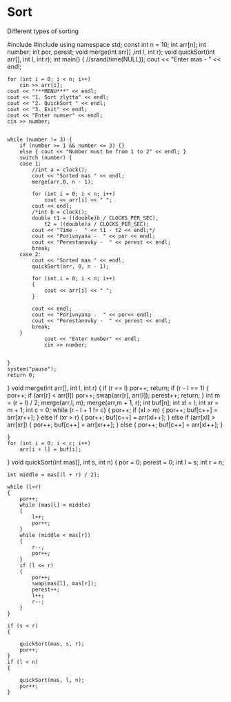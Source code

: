 # Sort
Different types of sorting

#include <iostream>
#include <ctime>
using namespace std;
const int n = 10;
int arr[n];
int  number;
int por, perest;
void merge(int arr[] ,int l, int r);
void quickSort(int arr[], int l, int r);
int main() {
	//srand(time(NULL));
	cout << "Enter mas - " << endl;

	for (int i = 0; i < n; i++)
		cin >> arr[i];
	cout << "***MENU***" << endl;
	cout << "1. Sort zlytta" << endl;
	cout << "2. QuickSort " << endl;
	cout << "3. Exit" << endl;
	cout << "Enter numser" << endl;
	cin >> number;

	
	while (number != 3) {
		if (number >= 1 && number <= 3) {}
		else { cout << "Number must be from 1 to 2" << endl; }
		switch (number) {
		case 1:
			//int a = clock();
			cout << "Sorted mas " << endl;
			merge(arr,0, n - 1);

			for (int i = 0; i < n; i++)
				cout << arr[i] << " ";
			cout << endl;
			/*int b = clock();
			double t1 = ((double)b / CLOCKS_PER_SEC),
				t2 = ((double)a / CLOCKS_PER_SEC);
			cout << "Time -  " << t1 - t2 << endl;*/
			cout << "Porivnyana -  " << por << endl;
			cout << "Perestanovky -  " << perest << endl;
			break;
		case 2:
			cout << "Sorted mas " << endl;
			quickSort(arr, 0, n - 1);

			for (int i = 0; i < n; i++)
			{
				cout << arr[i] << " ";
			}

			cout << endl;
			cout << "Porivnyana -  " << por<< endl;
			cout << "Perestanovky -  " << perest << endl;
			break;
		}
				cout << "Enter number" << endl;
				cin >> number;
				
		
	}
	system("pause");
	return 0;
}
void merge(int arr[], int l, int r) {
	if (r == l)
		por++;
		return;
	if (r - l == 1) {
		por++;
		if (arr[r] < arr[l])
			por++;
			swap(arr[r], arr[l]);
			perest++;
		return;
	}
	int m = (r + l) / 2;
	merge(arr,l, m);
	merge(arr,m + 1, r);
	int buf[n];
	int xl = l;
	int xr = m + 1;
	int c = 0;
	while (r - l + 1 != c) {
		por++;
		if (xl > m) {
			por++;
			buf[c++] = arr[xr++];
		}
		else if (xr > r)
		{
			por++;
			buf[c++] = arr[xl++];
		}
		else if (arr[xl] > arr[xr]) {
			por++;
			buf[c++] = arr[xr++];
		}
		else { 
			por++;
			buf[c++] = arr[xl++]; 
		}

	}
	for (int i = 0; i < c; i++)
		arr[i + l] = buf[i];
}
void quickSort(int mas[], int s, int n)
{
	por = 0;
	perest = 0;
	int l = s;
	int r = n;

	int middle = mas[(l + r) / 2];

	while (l<r)
	{
		por++;
		while (mas[l] < middle)
		{
			l++;
			por++;
		}
		while (middle < mas[r])
		{
			r--;
			por++;
		}
		if (l <= r)
		{
			por++;
			swap(mas[l], mas[r]);
			perest++;
			l++;
			r--;
		}
	}

	if (s < r)
	{

		quickSort(mas, s, r);
		por++;
	}
	if (l < n)
	{

		quickSort(mas, l, n);
		por++;
	}
